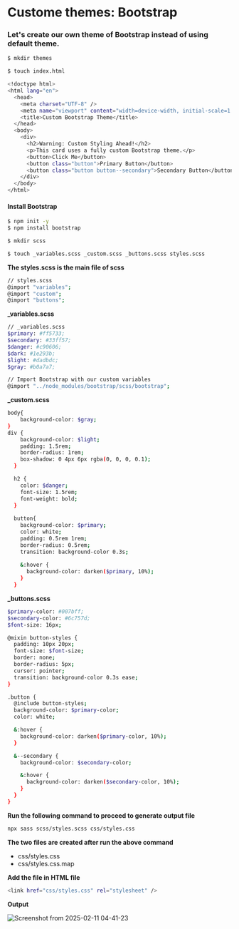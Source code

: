 # Custome themes: Bootstrap

### Let's create our own theme of Bootstrap instead of using default theme.

```bash
$ mkdir themes
```
```bash
$ touch index.html
```
```bash
<!doctype html>
<html lang="en">
  <head>
    <meta charset="UTF-8" />
    <meta name="viewport" content="width=device-width, initial-scale=1.0" />
    <title>Custom Bootstrap Theme</title>
  </head>
  <body>
    <div>
      <h2>Warning: Custom Styling Ahead!</h2>
      <p>This card uses a fully custom Bootstrap theme.</p>
      <button>Click Me</button>
      <button class="button">Primary Button</button>
      <button class="button button--secondary">Secondary Button</button>
    </div>
  </body>
</html>
```

#### Install Bootstrap

```bash
$ npm init -y
$ npm install bootstrap
```

```bash
$ mkdir scss
```

```bash
$ touch _variables.scss _custom.scss _buttons.scss styles.scss
```

**The styles.scss is the main file of scss**

```bash
// styles.scss
@import "variables";
@import "custom";
@import "buttons";  
```

**_variables.scss**

```bash
// _variables.scss
$primary: #ff5733; 
$secondary: #33ff57;
$danger: #c90606;
$dark: #1e293b;
$light: #dadbdc;
$gray: #b0a7a7;

// Import Bootstrap with our custom variables
@import "../node_modules/bootstrap/scss/bootstrap";
```
**_custom.scss**

```bash
body{
    background-color: $gray;
}
div {
    background-color: $light;
    padding: 1.5rem;
    border-radius: 1rem;
    box-shadow: 0 4px 6px rgba(0, 0, 0, 0.1);
  }

  h2 {
    color: $danger;
    font-size: 1.5rem;
    font-weight: bold;
  }
  
  button{
    background-color: $primary;
    color: white;
    padding: 0.5rem 1rem;
    border-radius: 0.5rem;
    transition: background-color 0.3s;
    
    &:hover {
      background-color: darken($primary, 10%);
    }
  }
```
**_buttons.scss**

```bash
$primary-color: #007bff;
$secondary-color: #6c757d;
$font-size: 16px;

@mixin button-styles {
  padding: 10px 20px;
  font-size: $font-size;
  border: none;
  border-radius: 5px;
  cursor: pointer;
  transition: background-color 0.3s ease;
}

.button {
  @include button-styles;
  background-color: $primary-color;
  color: white;

  &:hover {
    background-color: darken($primary-color, 10%);
  }

  &--secondary {
    background-color: $secondary-color;

    &:hover {
      background-color: darken($secondary-color, 10%);
    }
  }
}
```

**Run the following command to proceed to generate output file**

```bash
npx sass scss/styles.scss css/styles.css
```
**The two files are created after run the above command**

* css/styles.css
* css/styles.css.map

**Add the file in HTML file**

```bash
<link href="css/styles.css" rel="stylesheet" />
```

**Output**

![Screenshot from 2025-02-11 04-41-23](https://github.com/user-attachments/assets/bcba3d54-42c5-4480-8001-33ebdcd1cd5d)

